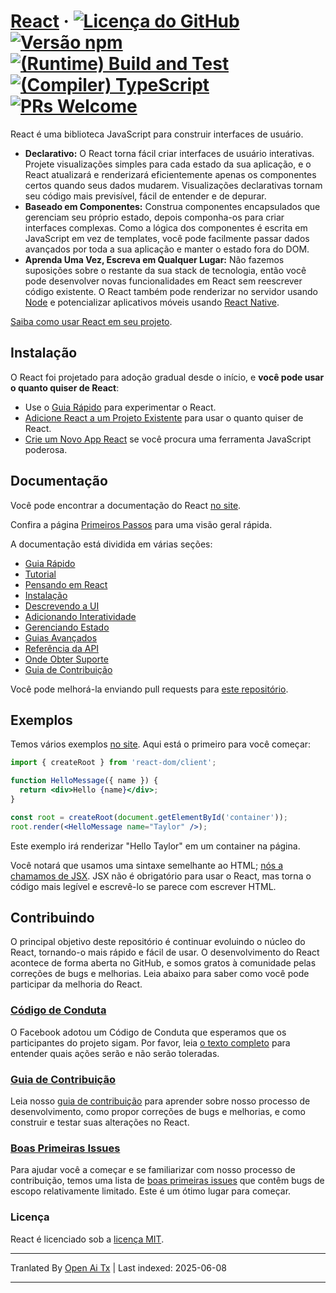 # [React](https://react.dev/) &middot; [![Licença do GitHub](https://img.shields.io/badge/license-MIT-blue.svg)](https://github.com/facebook/react/blob/main/LICENSE) [![Versão npm](https://img.shields.io/npm/v/react.svg?style=flat)](https://www.npmjs.com/package/react) [![(Runtime) Build and Test](https://github.com/facebook/react/actions/workflows/runtime_build_and_test.yml/badge.svg)](https://github.com/facebook/react/actions/workflows/runtime_build_and_test.yml) [![(Compiler) TypeScript](https://github.com/facebook/react/actions/workflows/compiler_typescript.yml/badge.svg?branch=main)](https://github.com/facebook/react/actions/workflows/compiler_typescript.yml) [![PRs Welcome](https://img.shields.io/badge/PRs-welcome-brightgreen.svg)](https://legacy.reactjs.org/docs/how-to-contribute.html#your-first-pull-request)

React é uma biblioteca JavaScript para construir interfaces de usuário.

* **Declarativo:** O React torna fácil criar interfaces de usuário interativas. Projete visualizações simples para cada estado da sua aplicação, e o React atualizará e renderizará eficientemente apenas os componentes certos quando seus dados mudarem. Visualizações declarativas tornam seu código mais previsível, fácil de entender e de depurar.
* **Baseado em Componentes:** Construa componentes encapsulados que gerenciam seu próprio estado, depois componha-os para criar interfaces complexas. Como a lógica dos componentes é escrita em JavaScript em vez de templates, você pode facilmente passar dados avançados por toda a sua aplicação e manter o estado fora do DOM.
* **Aprenda Uma Vez, Escreva em Qualquer Lugar:** Não fazemos suposições sobre o restante da sua stack de tecnologia, então você pode desenvolver novas funcionalidades em React sem reescrever código existente. O React também pode renderizar no servidor usando [Node](https://nodejs.org/en) e potencializar aplicativos móveis usando [React Native](https://reactnative.dev/).

[Saiba como usar React em seu projeto](https://react.dev/learn).

## Instalação

O React foi projetado para adoção gradual desde o início, e **você pode usar o quanto quiser de React**:

* Use o [Guia Rápido](https://react.dev/learn) para experimentar o React.
* [Adicione React a um Projeto Existente](https://react.dev/learn/add-react-to-an-existing-project) para usar o quanto quiser de React.
* [Crie um Novo App React](https://react.dev/learn/start-a-new-react-project) se você procura uma ferramenta JavaScript poderosa.

## Documentação

Você pode encontrar a documentação do React [no site](https://react.dev/).

Confira a página [Primeiros Passos](https://react.dev/learn) para uma visão geral rápida.

A documentação está dividida em várias seções:

* [Guia Rápido](https://react.dev/learn)
* [Tutorial](https://react.dev/learn/tutorial-tic-tac-toe)
* [Pensando em React](https://react.dev/learn/thinking-in-react)
* [Instalação](https://react.dev/learn/installation)
* [Descrevendo a UI](https://react.dev/learn/describing-the-ui)
* [Adicionando Interatividade](https://react.dev/learn/adding-interactivity)
* [Gerenciando Estado](https://react.dev/learn/managing-state)
* [Guias Avançados](https://react.dev/learn/escape-hatches)
* [Referência da API](https://react.dev/reference/react)
* [Onde Obter Suporte](https://react.dev/community)
* [Guia de Contribuição](https://legacy.reactjs.org/docs/how-to-contribute.html)

Você pode melhorá-la enviando pull requests para [este repositório](https://github.com/reactjs/react.dev).

## Exemplos

Temos vários exemplos [no site](https://react.dev/). Aqui está o primeiro para você começar:

```jsx
import { createRoot } from 'react-dom/client';

function HelloMessage({ name }) {
  return <div>Hello {name}</div>;
}

const root = createRoot(document.getElementById('container'));
root.render(<HelloMessage name="Taylor" />);
```

Este exemplo irá renderizar "Hello Taylor" em um container na página.

Você notará que usamos uma sintaxe semelhante ao HTML; [nós a chamamos de JSX](https://react.dev/learn#writing-markup-with-jsx). JSX não é obrigatório para usar o React, mas torna o código mais legível e escrevê-lo se parece com escrever HTML.

## Contribuindo

O principal objetivo deste repositório é continuar evoluindo o núcleo do React, tornando-o mais rápido e fácil de usar. O desenvolvimento do React acontece de forma aberta no GitHub, e somos gratos à comunidade pelas correções de bugs e melhorias. Leia abaixo para saber como você pode participar da melhoria do React.

### [Código de Conduta](https://code.fb.com/codeofconduct)

O Facebook adotou um Código de Conduta que esperamos que os participantes do projeto sigam. Por favor, leia [o texto completo](https://code.fb.com/codeofconduct) para entender quais ações serão e não serão toleradas.

### [Guia de Contribuição](https://legacy.reactjs.org/docs/how-to-contribute.html)

Leia nosso [guia de contribuição](https://legacy.reactjs.org/docs/how-to-contribute.html) para aprender sobre nosso processo de desenvolvimento, como propor correções de bugs e melhorias, e como construir e testar suas alterações no React.

### [Boas Primeiras Issues](https://github.com/facebook/react/labels/good%20first%20issue)

Para ajudar você a começar e se familiarizar com nosso processo de contribuição, temos uma lista de [boas primeiras issues](https://github.com/facebook/react/labels/good%20first%20issue) que contêm bugs de escopo relativamente limitado. Este é um ótimo lugar para começar.

### Licença

React é licenciado sob a [licença MIT](./LICENSE).

---

Tranlated By [Open Ai Tx](https://github.com/OpenAiTx/OpenAiTx) | Last indexed: 2025-06-08

---